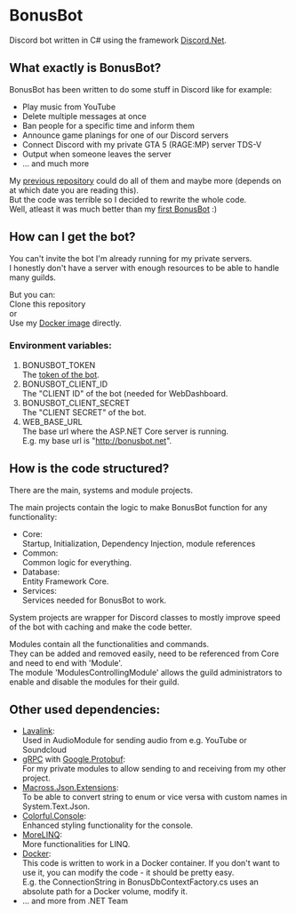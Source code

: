 # BonusBot
Discord bot written in C# using the framework [Discord.Net](https://github.com/discord-net/Discord.Net).  

## What exactly is BonusBot?  
BonusBot has been written to do some stuff in Discord like for example:  
* Play music from YouTube  
* Delete multiple messages at once  
* Ban people for a specific time and inform them  
* Announce game planings for one of our Discord servers  
* Connect Discord with my private GTA 5 (RAGE:MP) server TDS-V  
* Output when someone leaves the server  
* ... and much more  

My [previous repository](https://github.com/emre1702/BonusBot_Csharp) could do all of them and maybe more (depends on at which date you are reading this).  
But the code was terrible so I decided to rewrite the whole code.  
Well, atleast it was much better than my [first BonusBot](https://github.com/emre1702/BonusBot_Java) :)  

## How can I get the bot?
You can't invite the bot I'm already running for my private servers.  
I honestly don't have a server with enough resources to be able to handle many guilds.  

But you can:  
Clone this repository  
or  
Use my [Docker image](https://hub.docker.com/repository/docker/emre1702/bonusbot) directly.  

### Environment variables:  
1. BONUSBOT_TOKEN  
The [token of the bot](https://github.com/reactiflux/discord-irc/wiki/Creating-a-discord-bot-&-getting-a-token).  
2. BONUSBOT_CLIENT_ID  
The "CLIENT ID" of the bot (needed for WebDashboard.  
3. BONUSBOT_CLIENT_SECRET  
The "CLIENT SECRET" of the bot.  
4. WEB_BASE_URL  
The base url where the ASP.NET Core server is running.  
E.g. my base url is "http://bonusbot.net".  

## How is the code structured?  
There are the main, systems and module projects.

The main projects contain the logic to make BonusBot function for any functionality:  
* Core:  
Startup, Initialization, Dependency Injection, module references
* Common:  
Common logic for everything.  
* Database:  
Entity Framework Core.  
* Services:  
Services needed for BonusBot to work.  

System projects are wrapper for Discord classes to mostly improve speed of the bot with caching and make the code better.  

Modules contain all the functionalities and commands.  
They can be added and removed easily, need to be referenced from Core and need to end with 'Module'.  
The module 'ModulesControllingModule' allows the guild administrators to enable and disable the modules for their guild.  


## Other used dependencies:  
* [Lavalink](https://github.com/Frederikam/Lavalink):  
Used in AudioModule for sending audio from e.g. YouTube or Soundcloud  
* [gRPC](https://github.com/grpc/grpc-dotnet) with [Google.Protobuf](https://developers.google.com/protocol-buffers/docs/csharptutorial):  
For my private modules to allow sending to and receiving from my other project.  
* [Macross.Json.Extensions](https://blog.macrosssoftware.com/):   
To be able to convert string to enum or vice versa with custom names in System.Text.Json.  
* [Colorful.Console](https://github.com/tomakita/Colorful.Console):   
Enhanced styling functionality for the console.  
* [MoreLINQ](https://github.com/morelinq/MoreLINQ):  
More functionalities for LINQ.  
* [Docker](https://hub.docker.com/):  
This code is written to work in a Docker container. If you don't want to use it, you can modify the code - it should be pretty easy.  
E.g. the ConnectionString in BonusDbContextFactory.cs uses an absolute path for a Docker volume, modify it.  
* ... and more from .NET Team  
